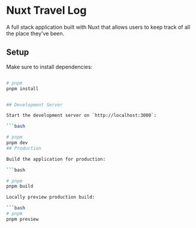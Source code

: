 # Nuxt Travel Log

A full stack application built with Nuxt that allows users to keep track of all the place they've been. 

## Setup

Make sure to install dependencies:

```bash

# pnpm
pnpm install


## Development Server

Start the development server on `http://localhost:3000`:

```bash

# pnpm
pnpm dev
## Production

Build the application for production:

```bash

# pnpm
pnpm build

Locally preview production build:

```bash
# pnpm
pnpm preview

